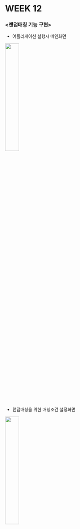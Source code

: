 # WEEK 12

### <랜덤매칭 기능 구현>

- 어플리케이션 실행시 메인화면 
<img width="30%" src="https://user-images.githubusercontent.com/29966841/119364356-c5fc9a00-bce9-11eb-92be-e771d206f360.png"/>

- 랜덤매칭을 위한 매칭조건 설정화면
<img width="30%" src="https://user-images.githubusercontent.com/29966841/119365124-95693000-bcea-11eb-9373-992a8b82e794.png"/>
